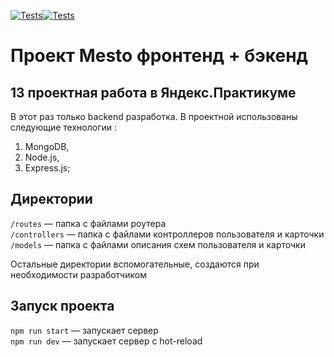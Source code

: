 [![Tests](https://github.com/evgeniydukhanov/express-mesto-gha/actions/workflows/tests-13-sprint.yml/badge.svg)](https://github.com/evgeniydukhanovz/express-mesto-gha/actions/workflows/tests-13-sprint.yml)[![Tests](https://github.com/evgeniydukhanovz/express-mesto-gha/actions/workflows/tests-14-sprint.yml/badge.svg)](https://github.com/evgeniydukhanovz/express-mesto-gha/actions/workflows/tests-14-sprint.yml)

# Проект Mesto фронтенд + бэкенд

## 13 проектная работа в Яндекс.Практикуме

В этот раз только backend разработка.
В проектной использованы следующие технологии :
1. MongoDB,
2. Node.js,
3. Express.js;


## Директории

`/routes` — папка с файлами роутера  
`/controllers` — папка с файлами контроллеров пользователя и карточки   
`/models` — папка с файлами описания схем пользователя и карточки  
  
Остальные директории вспомогательные, создаются при необходимости разработчиком

## Запуск проекта

`npm run start` — запускает сервер   
`npm run dev` — запускает сервер с hot-reload

